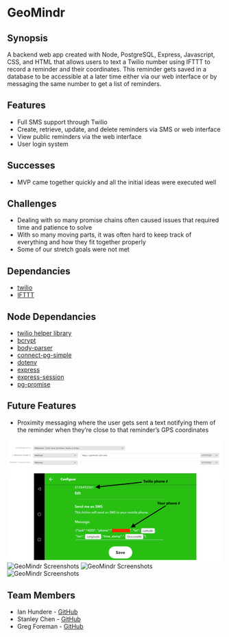 # GeoMindr

## Synopsis
A backend web app created with Node, PostgreSQL, Express, Javascript, CSS, and HTML that allows users to text a Twilio number using IFTTT to record a reminder and their coordinates. This reminder gets saved in a database to be accessible at a later time either via our web interface or by messaging the same number to get a list of reminders.

## Features
- Full SMS support through Twilio
- Create, retrieve, update, and delete reminders via SMS or web interface
- View public reminders via the web interface
- User login system

## Successes
- MVP came together quickly and all the initial ideas were executed well

## Challenges
- Dealing with so many promise chains often caused issues that required time and patience to solve
- With so many moving parts, it was often hard to keep track of everything and how they fit together properly
- Some of our stretch goals were not met

## Dependancies
- [twilio](https://www.twilio.com/)
- [IFTTT](https://ifttt.com/)
## Node Dependancies
- [twilio helper library](https://www.npmjs.com/package/twilio)
- [bcrypt](https://www.npmjs.com/package/body-parser)
- [body-parser](https://www.npmjs.com/package/bcrypt) 
- [connect-pg-simple](https://www.npmjs.com/package/connect-pg-simple)
- [dotenv](https://www.npmjs.com/package/dotenv)
- [express](https://www.npmjs.com/package/express)
- [express-session](https://www.npmjs.com/package/express-session)
- [pg-promise](https://www.npmjs.com/package/pg-promise)

## Future Features
- Proximity messaging where the user gets sent a text notifying them of the reminder when they’re close to that reminder’s GPS coordinates

![GeoMindr Screenshots](/screenshot1.png)
![GeoMindr Screenshots](/screenshot2.png)
![GeoMindr Screenshots](/screenshot3.png)
![GeoMindr Screenshots](/screenshot4.png)

## Team Members
- Ian Hundere - [GitHub](https://github.com/ianhundere)
- Stanley Chen - [GitHub](https://github.com/DannyShien)
- Greg Foreman - [GitHub](https://github.com/GFore)
